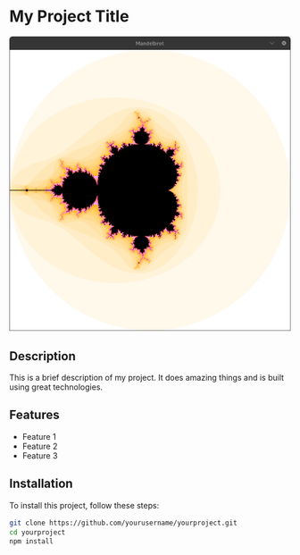 # My Project Title

<div align="center">

![My Image](Mandelbrot.png)

</div>

## Description

This is a brief description of my project. It does amazing things and is built using great technologies.

## Features

- Feature 1
- Feature 2
- Feature 3

## Installation

To install this project, follow these steps:

```bash
git clone https://github.com/yourusername/yourproject.git
cd yourproject
npm install


